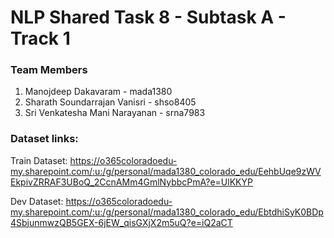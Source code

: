 # NLP Shared Task 8 - Subtask A - Track 1

### Team Members
  1) Manojdeep Dakavaram - mada1380
  2) Sharath Soundarrajan Vanisri -  shso8405
  3) Sri Venkatesha Mani Narayanan - srna7983
 
### Dataset links: 
  Train Dataset: https://o365coloradoedu-my.sharepoint.com/:u:/g/personal/mada1380_colorado_edu/EehbUqe9zWVEkpivZRRAF3UBoQ_2CcnAMm4GmlNybbcPmA?e=UlKKYP
  
  Dev Dataset: https://o365coloradoedu-my.sharepoint.com/:u:/g/personal/mada1380_colorado_edu/EbtdhiSyK0BDp4SbjunmwzQB5GEX-6jEW_qisGXjX2m5uQ?e=iQ2aCT
